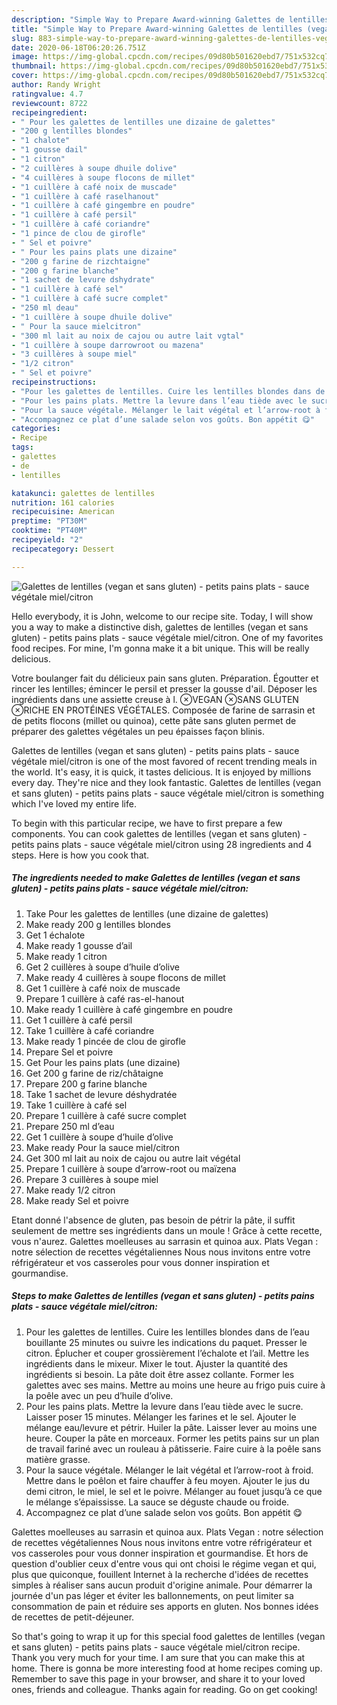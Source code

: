 ```yaml
---
description: "Simple Way to Prepare Award-winning Galettes de lentilles (vegan et sans gluten) - petits pains plats - sauce végétale miel/citron"
title: "Simple Way to Prepare Award-winning Galettes de lentilles (vegan et sans gluten) - petits pains plats - sauce végétale miel/citron"
slug: 883-simple-way-to-prepare-award-winning-galettes-de-lentilles-vegan-et-sans-gluten-petits-pains-plats-sauce-vegetale-miel-citron
date: 2020-06-18T06:20:26.751Z
image: https://img-global.cpcdn.com/recipes/09d80b501620ebd7/751x532cq70/galettes-de-lentilles-vegan-et-sans-gluten-petits-pains-plats-sauce-vegetale-mielcitron-photo-principale-de-la-recette.jpg
thumbnail: https://img-global.cpcdn.com/recipes/09d80b501620ebd7/751x532cq70/galettes-de-lentilles-vegan-et-sans-gluten-petits-pains-plats-sauce-vegetale-mielcitron-photo-principale-de-la-recette.jpg
cover: https://img-global.cpcdn.com/recipes/09d80b501620ebd7/751x532cq70/galettes-de-lentilles-vegan-et-sans-gluten-petits-pains-plats-sauce-vegetale-mielcitron-photo-principale-de-la-recette.jpg
author: Randy Wright
ratingvalue: 4.7
reviewcount: 8722
recipeingredient:
- " Pour les galettes de lentilles une dizaine de galettes"
- "200 g lentilles blondes"
- "1 chalote"
- "1 gousse dail"
- "1 citron"
- "2 cuillères à soupe dhuile dolive"
- "4 cuillères à soupe flocons de millet"
- "1 cuillère à café noix de muscade"
- "1 cuillère à café raselhanout"
- "1 cuillère à café gingembre en poudre"
- "1 cuillère à café persil"
- "1 cuillère à café coriandre"
- "1 pince de clou de girofle"
- " Sel et poivre"
- " Pour les pains plats une dizaine"
- "200 g farine de rizchtaigne"
- "200 g farine blanche"
- "1 sachet de levure dshydrate"
- "1 cuillère à café sel"
- "1 cuillère à café sucre complet"
- "250 ml deau"
- "1 cuillère à soupe dhuile dolive"
- " Pour la sauce mielcitron"
- "300 ml lait au noix de cajou ou autre lait vgtal"
- "1 cuillère à soupe darrowroot ou mazena"
- "3 cuillères à soupe miel"
- "1/2 citron"
- " Sel et poivre"
recipeinstructions:
- "Pour les galettes de lentilles. Cuire les lentilles blondes dans de l’eau bouillante 25 minutes ou suivre les indications du paquet. Presser le citron. Éplucher et couper grossièrement l’échalote et l’ail. Mettre les ingrédients dans le mixeur. Mixer le tout. Ajuster la quantité des ingrédients si besoin. La pâte doit être assez collante. Former les galettes avec ses mains. Mettre au moins une heure au frigo puis cuire à la poêle avec un peu d’huile d’olive."
- "Pour les pains plats. Mettre la levure dans l’eau tiède avec le sucre. Laisser poser 15 minutes. Mélanger les farines et le sel. Ajouter le mélange eau/levure et pétrir. Huiler la pâte. Laisser lever au moins une heure. Couper la pâte en morceaux. Former les petits pains sur un plan de travail fariné avec un rouleau à pâtisserie. Faire cuire à la poêle sans matière grasse."
- "Pour la sauce végétale. Mélanger le lait végétal et l’arrow-root à froid. Mettre dans le poêlon et faire chauffer à feu moyen. Ajouter le jus du demi citron, le miel, le sel et le poivre. Mélanger au fouet jusqu’à ce que le mélange s’épaississe. La sauce se déguste chaude ou froide."
- "Accompagnez ce plat d’une salade selon vos goûts. Bon appétit 😋"
categories:
- Recipe
tags:
- galettes
- de
- lentilles

katakunci: galettes de lentilles 
nutrition: 161 calories
recipecuisine: American
preptime: "PT30M"
cooktime: "PT40M"
recipeyield: "2"
recipecategory: Dessert

---
```



![Galettes de lentilles (vegan et sans gluten) - petits pains plats - sauce végétale miel/citron](https://img-global.cpcdn.com/recipes/09d80b501620ebd7/751x532cq70/galettes-de-lentilles-vegan-et-sans-gluten-petits-pains-plats-sauce-vegetale-mielcitron-photo-principale-de-la-recette.jpg)

Hello everybody, it is John, welcome to our recipe site. Today, I will show you a way to make a distinctive dish, galettes de lentilles (vegan et sans gluten) - petits pains plats - sauce végétale miel/citron. One of my favorites food recipes. For mine, I'm gonna make it a bit unique. This will be really delicious.

Votre boulanger fait du délicieux pain sans gluten. Préparation. Égoutter et rincer les lentilles; émincer le persil et presser la gousse d&#39;ail. Déposer les ingrédients dans une assiette creuse à l. ⊗VEGAN ⊗SANS GLUTEN ⊗RICHE EN PROTÉINES VÉGÉTALES. Composée de farine de sarrasin et de petits flocons (millet ou quinoa), cette pâte sans gluten permet de préparer des galettes végétales un peu épaisses façon blinis.

Galettes de lentilles (vegan et sans gluten) - petits pains plats - sauce végétale miel/citron is one of the most favored of recent trending meals in the world. It's easy, it is quick, it tastes delicious. It is enjoyed by millions every day. They're nice and they look fantastic. Galettes de lentilles (vegan et sans gluten) - petits pains plats - sauce végétale miel/citron is something which I've loved my entire life.


To begin with this particular recipe, we have to first prepare a few components. You can cook galettes de lentilles (vegan et sans gluten) - petits pains plats - sauce végétale miel/citron using 28 ingredients and 4 steps. Here is how you cook that.

<!--inarticleads1-->

##### The ingredients needed to make Galettes de lentilles (vegan et sans gluten) - petits pains plats - sauce végétale miel/citron:

1. Take  Pour les galettes de lentilles (une dizaine de galettes)
1. Make ready 200 g lentilles blondes
1. Get 1 échalote
1. Make ready 1 gousse d’ail
1. Make ready 1 citron
1. Get 2 cuillères à soupe d’huile d’olive
1. Make ready 4 cuillères à soupe flocons de millet
1. Get 1 cuillère à café noix de muscade
1. Prepare 1 cuillère à café ras-el-hanout
1. Make ready 1 cuillère à café gingembre en poudre
1. Get 1 cuillère à café persil
1. Take 1 cuillère à café coriandre
1. Make ready 1 pincée de clou de girofle
1. Prepare  Sel et poivre
1. Get  Pour les pains plats (une dizaine)
1. Get 200 g farine de riz/châtaigne
1. Prepare 200 g farine blanche
1. Take 1 sachet de levure déshydratée
1. Take 1 cuillère à café sel
1. Prepare 1 cuillère à café sucre complet
1. Prepare 250 ml d’eau
1. Get 1 cuillère à soupe d’huile d’olive
1. Make ready  Pour la sauce miel/citron
1. Get 300 ml lait au noix de cajou ou autre lait végétal
1. Prepare 1 cuillère à soupe d’arrow-root ou maïzena
1. Prepare 3 cuillères à soupe miel
1. Make ready 1/2 citron
1. Make ready  Sel et poivre


Etant donné l&#39;absence de gluten, pas besoin de pétrir la pâte, il suffit seulement de mettre ses ingrédients dans un moule ! Grâce à cette recette, vous n&#39;aurez. Galettes moelleuses au sarrasin et quinoa aux. Plats Vegan : notre sélection de recettes végétaliennes Nous nous invitons entre votre réfrigérateur et vos casseroles pour vous donner inspiration et gourmandise. 

<!--inarticleads2-->

##### Steps to make Galettes de lentilles (vegan et sans gluten) - petits pains plats - sauce végétale miel/citron:

1. Pour les galettes de lentilles. Cuire les lentilles blondes dans de l’eau bouillante 25 minutes ou suivre les indications du paquet. Presser le citron. Éplucher et couper grossièrement l’échalote et l’ail. Mettre les ingrédients dans le mixeur. Mixer le tout. Ajuster la quantité des ingrédients si besoin. La pâte doit être assez collante. Former les galettes avec ses mains. Mettre au moins une heure au frigo puis cuire à la poêle avec un peu d’huile d’olive.
1. Pour les pains plats. Mettre la levure dans l’eau tiède avec le sucre. Laisser poser 15 minutes. Mélanger les farines et le sel. Ajouter le mélange eau/levure et pétrir. Huiler la pâte. Laisser lever au moins une heure. Couper la pâte en morceaux. Former les petits pains sur un plan de travail fariné avec un rouleau à pâtisserie. Faire cuire à la poêle sans matière grasse.
1. Pour la sauce végétale. Mélanger le lait végétal et l’arrow-root à froid. Mettre dans le poêlon et faire chauffer à feu moyen. Ajouter le jus du demi citron, le miel, le sel et le poivre. Mélanger au fouet jusqu’à ce que le mélange s’épaississe. La sauce se déguste chaude ou froide.
1. Accompagnez ce plat d’une salade selon vos goûts. Bon appétit 😋


Galettes moelleuses au sarrasin et quinoa aux. Plats Vegan : notre sélection de recettes végétaliennes Nous nous invitons entre votre réfrigérateur et vos casseroles pour vous donner inspiration et gourmandise. Et hors de question d&#39;oublier ceux d&#39;entre vous qui ont choisi le régime vegan et qui, plus que quiconque, fouillent Internet à la recherche d&#39;idées de recettes simples à réaliser sans aucun produit d&#39;origine animale. Pour démarrer la journée d&#39;un pas léger et éviter les ballonnements, on peut limiter sa consommation de pain et réduire ses apports en gluten. Nos bonnes idées de recettes de petit-déjeuner. 

So that's going to wrap it up for this special food galettes de lentilles (vegan et sans gluten) - petits pains plats - sauce végétale miel/citron recipe. Thank you very much for your time. I am sure that you can make this at home. There is gonna be more interesting food at home recipes coming up. Remember to save this page in your browser, and share it to your loved ones, friends and colleague. Thanks again for reading. Go on get cooking!
